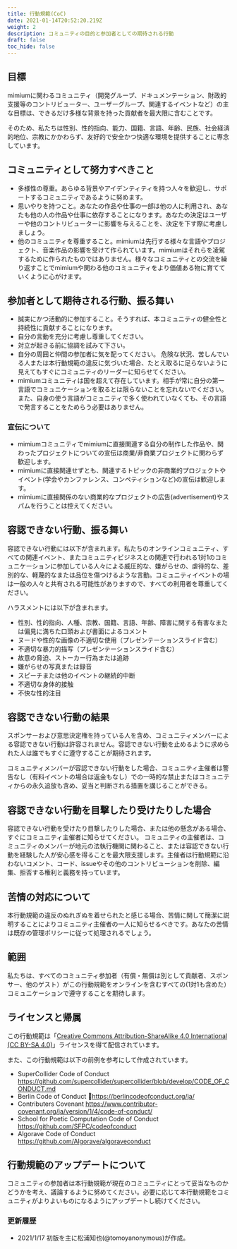 ```yaml
---
title: 行動規範(CoC)
date: 2021-01-14T20:52:20.219Z
weight: 2
description: コミュニティの目的と参加者としての期待される行動
draft: false
toc_hide: false
---
```

## 目標

mimiumに関わるコミュニティ（開発グループ、ドキュメンテーション、財政的支援等のコントリビューター、ユーザーグループ、関連するイベントなど）の主な目標は、できるだけ多様な背景を持った貢献者を最大限に含むことです。

そのため、私たちは性別、性的指向、能力、国籍、言語、年齢、民族、社会経済的地位、宗教にかかわらず、友好的で安全かつ快適な環境を提供することに専念しています。

## コミュニティとして努力すべきこと

- 多様性の尊重。あらゆる背景やアイデンティティを持つ人々を歓迎し、サポートするコミュニティであるように努めます。
- 思いやりを持つこと。あなたの作品や仕事の一部は他の人に利用され、あなたも他の人の作品や仕事に依存することになります。あなたの決定はユーザーや他のコントリビューターに影響を与えることを、決定を下す際に考慮しましょう。
- 他のコミュニティを尊重すること。mimiumは先行する様々な言語やプロジェクト、音楽作品の影響を受けて作られています。mimiumはそれらを凌駕するために作られたものではありません。様々なコミュニティとの交流を繰り返すことでmimiumや関わる他のコミュニティをより価値ある物に育てていくように心がけます。

## 参加者として期待される行動、振る舞い

- 誠実にかつ活動的に参加すること。そうすれば、本コミュニティの健全性と持続性に貢献することになります。
- 自分の言動を充分に考慮し尊重してください。
- 対立が起きる前に協調を試みて下さい。
- 自分の周囲と仲間の参加者に気を配ってください。 危険な状況、苦しんでいる人または本行動規範の違反に気づいた場合、たとえ取るに足らないように見えてもすぐにコミュニティのリーダーに知らせてください。
- mimiumコミュニティは国を超えて存在しています。相手が常に自分の第一言語でコミュニケーションを取るとは限らないことを忘れないでください。また、自身の使う言語がコミュニティで多く使われていなくても、その言語で発言することをためらう必要はありません。


### 宣伝について

- mimiumコミュニティでmimiumに直接関連する自分の制作した作品や、関わったプロジェクトについての宣伝は商業/非商業プロジェクトに関わらず歓迎します。
- mimiumに直接関連せずとも、関連するトピックの非商業的プロジェクトやイベント(学会やカンファレンス、コンペティションなど)の宣伝は歓迎します。
- mimiumに直接関係のない商業的なプロジェクトの広告(advertisement)やスパムを行うことは控えてください。

## 容認できない行動、振る舞い

容認できない行動には以下が含まれます。私たちのオンラインコミュニティ、すべての関連イベント、またコミュニティビジネスとの関連で行われる1対1のコミュニケーションに参加している人々による威圧的な、嫌がらせの、虐待的な、差別的な、軽蔑的なまたは品位を傷つけるような言動。コミュニティイベントの場は一般の人々と共有される可能性がありますので、すべての利用者を尊重してください。

ハラスメントには以下が含まれます。

- 性別、性的指向、人種、宗教、国籍、言語、年齢、障害に関する有害なまたは偏見に満ちた口頭および書面によるコメント
- ヌードや性的な画像の不適切な使用（プレゼンテーションスライド含む）
- 不適切な暴力的描写（プレゼンテーションスライド含む）
- 故意の脅迫、ストーカー行為または追跡
- 嫌がらせの写真または録音
- スピーチまたは他のイベントの継続的中断
- 不適切な身体的接触
- 不快な性的注目

## 容認できない行動の結果

スポンサーおよび意思決定権を持っている人を含め、コミュニティメンバーによる容認できない行動は許容されません。容認できない行動を止めるように求められた人は誰でもすぐに遵守することが期待されます。

コミュニティメンバーが容認できない行動をした場合、コミュニティ主催者は警告なし（有料イベントの場合は返金もなし）での一時的な禁止またはコミュニティからの永久追放も含め、妥当と判断される措置を講じることができる。

## 容認できない行動を目撃したり受けたりした場合

容認できない行動を受けたり目撃したりした場合、または他の懸念がある場合、すぐにコミュニティ主催者に知らせてください。
コミュニティの主催者は、コミュニティのメンバーが地元の法執行機関に関わること、または容認できない行動を経験した人が安心感を得ることを最大限支援します。主催者は行動規範に沿わないコメント、コード、issueやその他のコントリビューションを削除、編集、拒否する権利と義務を持っています。

## 苦情の対応について

本行動規範の違反のぬれぎぬを着せられたと感じる場合、苦情に関して簡潔に説明することによりコミュニティ主催者の一人に知らせるべきです。あなたの苦情は既存の管理ポリシーに従って処理されるでしょう。

## 範囲

私たちは、すべてのコミュニティ参加者（有償・無償は別として貢献者、スポンサー、他のゲスト）がこの行動規範をオンラインを含むすべての(1対1も含めた）コミュニケーションで遵守することを期待します。

## ライセンスと帰属

この行動規範は「[Creative Commons Attribution-ShareAlike 4.0 International (CC BY-SA 4.0)](https://creativecommons.org/licenses/by-sa/4.0/deed.ja)」ライセンスを得て配信されています。

また、この行動規範は以下の前例を参考にして作成されています。

- SuperCollider Code of Conduct <https://github.com/supercollider/supercollider/blob/develop/CODE_OF_CONDUCT.md>
- Berlin Code of Conduct <https://berlincodeofconduct.org/ja/>
- Contributers Covenant <https://www.contributor-covenant.org/ja/version/1/4/code-of-conduct/>
- School for Poetic Computation Code of Conduct <https://github.com/SFPC/codeofconduct>
- Algorave Code of Conduct https://github.com/Algorave/algoraveconduct

## 行動規範のアップデートについて

コミュニティの参加者は本行動規範が現在のコミュニティにとって妥当なものかどうかを考え、議論するように努めてください。必要に応じて本行動規範をコミュニティがよりよいものになるようにアップデートし続けてください。

### 更新履歴

- 2021/1/17 初版を主に松浦知也(@tomoyanonymous)が作成。
